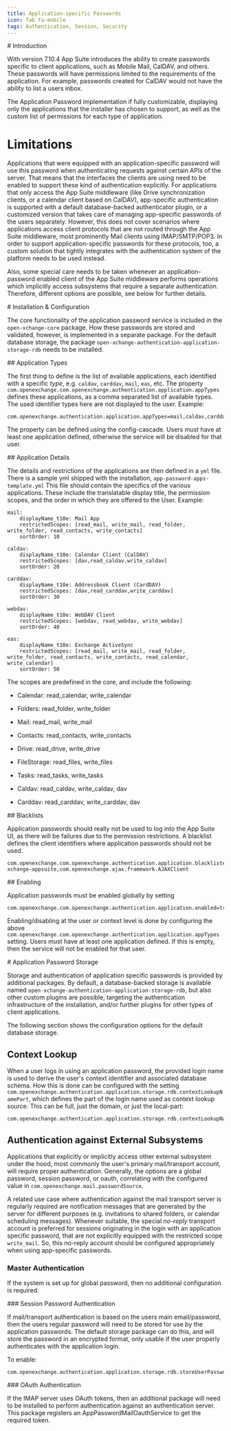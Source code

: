 ```yaml
---
title: Application-specific Passwords
icon: fab fa-mobile
tags: Authentication, Session, Security
---
```


# Introduction

With version 7.10.4 App Suite introduces the ability to create passwords specific to client applications, such as Mobile Mail, CalDAV, and others. These passwords will have permissions limited to the requirements of the application. For example, passwords created for CalDAV would not have the ability to list a users inbox.

The Application Password implementation if fully customizable, displaying only the applications that the installer has chosen to support, as well as the custom list of permissions for each type of application.

# Limitations

Applications that were equipped with an application-specific password will use this password when authenticating requests against certain APIs of the server. That means that the interfaces the clients are using need to be enabled to support these kind of authentication explicitly. For applications that only access the App Suite middleware (like Drive synchronization clients, or a calendar client based on CalDAV), app-specific authentication is supported with a default database-backed authenticator plugin, or a customized version that takes care of managing app-specific passwords of the users separately. However, this does not cover scenarios where applications access client protocols that are not routed through the App Suite middleware, most prominently Mail clients using IMAP/SMTP/POP3. In order to support application-specific passwords for these protocols, too, a custom solution that tightly integrates with the authentication system of the platform needs to be used instead.  

Also, some special care needs to be taken whenever an application-password enabled client of the App Suite middleware performs operations which implicitly access subsystems that require a separate authentication. Therefore, different options are possible, see below for further details.  

# Installation & Configuration

The core functionality of the application password service is included in the `open-xchange-core` package. How these passwords are stored and validated, however, is implemented in a separate package. For the default database storage, the package `open-xchange-authentication-application-storage-rdb` needs to be installed.


## Application Types

The first thing to define is the list of available applications, each identified with a specific *type*, e.g. ``caldav``, ``carddav``, ``mail``, ``eas``, etc. The property ``com.openexchange.com.openexchange.authentication.application.appTypes`` defines these applications, as a comma separated list of available types. The used identifier types here are not displayed to the user. Example:

```
com.openexchange.authentication.application.appTypes=mail,caldav,carddav,drive,dav,eas
```

The property can be defined using the config-cascade. Users must have at least one application defined, otherwise the service will be disabled for that user.

## Application Details

The details and restrictions of the applications are then defined in a ``yml`` file. There is a sample yml shipped with the installation, `app-password-apps-template.yml` This file should contain the specifics of the various applications. These include the translatable display title, the permission scopes, and the order in which they are offered to the User. Example:

```
mail:
    displayName_t10e: Mail App
    restrictedScopes: [read_mail, write_mail, read_folder, write_folder, read_contacts, write_contacts]
    sortOrder: 10

caldav:
    displayName_t10e: Calendar Client (CalDAV)
    restrictedScopes: [dav,read_caldav,write_caldav]
    sortOrder: 20

carddav:
    displayName_t10e: Addressbook Client (CardDAV)
    restrictedScopes: [dav,read_carddav,write_carddav]
    sortOrder: 30

webdav:
    displayName_t10e: WebDAV Client
    restrictedScopes: [webdav, read_webdav, write_webdav]
    sortOrder: 40

eas:
    displayName_t10e: Exchange ActiveSync
    restrictedScopes: [read_mail, write_mail, read_folder, write_folder, read_contacts, write_contacts, read_calendar, write_calendar]
    sortOrder: 50
```

The scopes are predefined in the core, and include the following:

- Calendar: read_calendar, write_calendar
  
- Folders: read_folder, write_folder
  
- Mail: read_mail, write_mail
  
- Contacts: read_contacts, write_contacts
  
- Drive: read_drive, write_drive
  
- FileStorage: read_files, write_files
  
- Tasks: read_tasks, write_tasks
  
- Caldav: read_caldav, write_caldav, dav
  
- Carddav: read_carddav, write_carddav, dav
  

## Blacklists

Application passwords should really not be used to log into the App Suite UI, as there will be failures due to the permission restrictions. A blacklist defines the client identifiers where application passwords should not be used.

```
com.openexchange.com.openexchange.authentication.application.blacklistedClients=open-xchange-appsuite,com.openexchange.ajax.framework.AJAXClient
```

## Enabling

Application passwords must be enabled globally by setting

```
com.openexchange.com.openexchange.authentication.application.enabled=true
```

Enabling/disabling at the user or context level is done by configuring the above `com.openexchange.com.openexchange.authentication.application.appTypes` setting.  Users must have at least one application defined.  If this is empty, then the service will not be enabled for that user.


# Application Password Storage

Storage and authentication of application specific passwords is provided by additional packages. By default, a database-backed storage is available named `open-xchange-authentication-application-storage-rdb`, but also other custom plugins are possible, targeting the authentication infrastructure of the installation, and/or further plugins for other types of client applications.

The following section shows the configuration options for the default database storage.

## Context Lookup

When a user logs in using an application password, the provided login name is used to derive the user's context identifier and associated database schema. How this is done can be configured with the setting `com.openexchange.authentication.application.storage.rdb.contextLookupNamePart`, which defines the part of the login name used as context lookup source.  This can be full, just the domain, or just the local-part:
```
com.openexchange.authentication.application.storage.rdb.contextLookupNamePart=domain
```

## Authentication against External Subsystems 

Applications that explicitly or implicitly access other external subsystem under the hood, most commonly the user's primary mail/transport account, will require proper authentication. Generally, the options are a global password, session password, or oauth, correlating with the configured value in ``com.openexchange.mail.passwordSource``.

A related use case where authentication against the mail transport server is regularly required are notification messages that are generated by the server for different purposes (e.g. invitations to shared folders, or calendar scheduling messages). Whenever suitable, the special *no-reply* transport account is preferred for sessions originating in the login with an application specific password, that are not explicitly equipped with the restricted scope `write_mail`. So, this no-reply account should be configured appropriately when using app-specific passwords.       

### Master Authentication

If the system is set up for global password, then no additional configuration is required.

### Session Password Authentication

If mail/transport authentication is based on the users main email/password, then the users regular password will need to be stored for use by the application passwords. The default storage package can do this, and will store the password in an encrypted format, only usable if the user properly authenticates with the application login.

To enable:

```
com.openexchange.authentication.application.storage.rdb.storeUserPassword=true
```

### OAuth Authentication

If the IMAP server uses OAuth tokens, then an additional package will need to be installed to perform authentication against an authentication server. This package registers an AppPasswordMailOauthService to get the required token.
